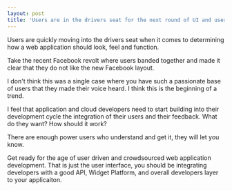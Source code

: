```yaml
---
layout: post
title: 'Users are in the drivers seat for the next round of UI and user experience development'
---
```

Users are quickly moving into the drivers seat when it comes to determining how a web application should look, feel and function.<p></p>
Take the recent Facebook revolt where users banded together and made it clear that they do not like the new Facebook layout.<p></p>
I don't think this was a single case where you have such a passionate base of users that they made their voice heard. I think this is the beginning of a trend.<p></p>
I feel that application and cloud developers need to start building into their development cycle the integration of their users and their feedback. What do they want? How should it work?<p></p>
There are enough power users who understand and get it, they will let you know.<p></p>
Get ready for the age of user driven and crowdsourced web application development. That is just the user interface, you should be integrating developers with a good API, Widget Platform, and overall developers layer to your applicaiton.
